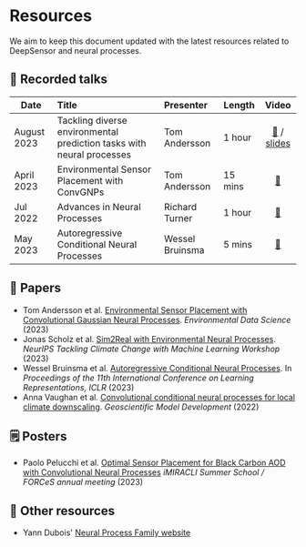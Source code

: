 # Resources
We aim to keep this document updated with the latest resources related to DeepSensor and
neural processes.

## 🎤 Recorded talks

| Date       | Title                                        | Presenter       | Length  |                                                                    Video                                                                     |
|------------|:---------------------------------------------|:----------------|---------|:--------------------------------------------------------------------------------------------------------------------------------------------:|
| August 2023 | Tackling diverse environmental prediction tasks with neural processes | Tom Andersson   | 1 hour  | [🎥](https://youtu.be/MIHNyKjw204) / [slides](https://github.com/tom-andersson/slides/blob/main/2023_08_04_nerc_cde_webinar.pdf) |
| April 2023 | Environmental Sensor Placement with ConvGNPs | Tom Andersson   | 15 mins |                                                [🎥](https://youtu.be/v0pmqh09u1Y)                                                |
| Jul 2022   | Advances in Neural Processes                 | Richard Turner  | 1 hour  |                                        [🎥](https://www.youtube.com/watch?v=Eu6rGePXYX8)                                         |
| May 2023   | Autoregressive Conditional Neural Processes  | Wessel Bruinsma | 5 mins  |                                        [🎥](https://www.youtube.com/watch?v=93ZliHS0qBk)                                         |

## 📑 Papers
* Tom Andersson et al. [Environmental Sensor Placement with Convolutional Gaussian Neural Processes](https://doi.org/10.1017/eds.2023.22). *Environmental Data Science* (2023)
* Jonas Scholz et al. [Sim2Real with Environmental Neural Processes](https://arxiv.org/abs/2310.19932). *NeurIPS Tackling Climate Change with Machine Learning Workshop* (2023)
* Wessel Bruinsma et al. [Autoregressive Conditional Neural Processes](
https://doi.org/10.48550/arXiv.2303.14468). In *Proceedings of the 11th
International Conference on Learning Representations, ICLR* (2023)
* Anna Vaughan et al. [Convolutional conditional neural processes for local climate downscaling](https://doi.org/10.5194/gmd-15-251-2022). *Geoscientific Model Development* (2022)

## 🗒️ Posters
* Paolo Pelucchi et al. [Optimal Sensor Placement for Black Carbon AOD with Convolutional Neural Processes](https://zenodo.org/record/8370274)
*iMIRACLI Summer School / FORCeS annual meeting* (2023)

## 📖 Other resources
* Yann Dubois' [Neural Process Family website](https://yanndubs.github.io/Neural-Process-Family/text/Intro.html)
